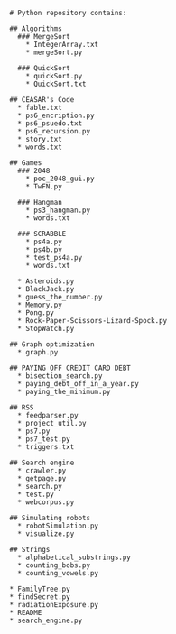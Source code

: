     # Python repository contains:

    ## Algorithms
      ### MergeSort
        * IntegerArray.txt
        * mergeSort.py

      ### QuickSort
        * quickSort.py
        * QuickSort.txt

    ## CEASAR's Code
      * fable.txt
      * ps6_encription.py
      * ps6_psuedo.txt
      * ps6_recursion.py
      * story.txt
      * words.txt
      
    ## Games
      ### 2048
        * poc_2048_gui.py
        * TwFN.py

      ### Hangman
        * ps3_hangman.py
        * words.txt
      
      ### SCRABBLE
        * ps4a.py
        * ps4b.py
        * test_ps4a.py
        * words.txt
      
      * Asteroids.py
      * BlackJack.py
      * guess_the_number.py
      * Memory.py
      * Pong.py
      * Rock-Paper-Scissors-Lizard-Spock.py
      * StopWatch.py

    ## Graph optimization
      * graph.py 
 
    ## PAYING OFF CREDIT CARD DEBT
      * bisection_search.py
      * paying_debt_off_in_a_year.py
      * paying_the_minimum.py

    ## RSS
      * feedparser.py
      * project_util.py
      * ps7.py
      * ps7_test.py
      * triggers.txt

    ## Search engine
      * crawler.py
      * getpage.py
      * search.py
      * test.py
      * webcorpus.py

    ## Simulating robots
      * robotSimulation.py
      * visualize.py

    ## Strings
      * alphabetical_substrings.py
      * counting_bobs.py
      * counting_vowels.py
  
    * FamilyTree.py
    * findSecret.py
    * radiationExposure.py
    * README
    * search_engine.py
